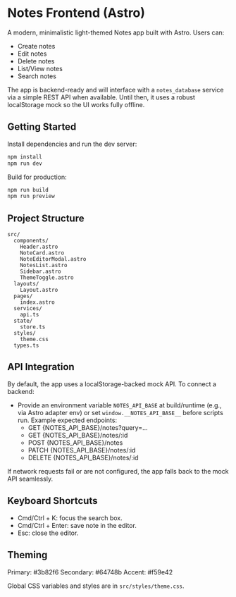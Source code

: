 # Notes Frontend (Astro)

A modern, minimalistic light-themed Notes app built with Astro. Users can:
- Create notes
- Edit notes
- Delete notes
- List/View notes
- Search notes

The app is backend-ready and will interface with a `notes_database` service via a simple REST API when available. Until then, it uses a robust localStorage mock so the UI works fully offline.

## Getting Started

Install dependencies and run the dev server:

```bash
npm install
npm run dev
```

Build for production:

```bash
npm run build
npm run preview
```

## Project Structure

```
src/
  components/
    Header.astro
    NoteCard.astro
    NoteEditorModal.astro
    NotesList.astro
    Sidebar.astro
    ThemeToggle.astro
  layouts/
    Layout.astro
  pages/
    index.astro
  services/
    api.ts
  state/
    store.ts
  styles/
    theme.css
  types.ts
```

## API Integration

By default, the app uses a localStorage-backed mock API. To connect a backend:

- Provide an environment variable `NOTES_API_BASE` at build/runtime (e.g., via Astro adapter env) or set `window.__NOTES_API_BASE__` before scripts run. Example expected endpoints:
  - GET    {NOTES_API_BASE}/notes?query=...
  - GET    {NOTES_API_BASE}/notes/:id
  - POST   {NOTES_API_BASE}/notes
  - PATCH  {NOTES_API_BASE}/notes/:id
  - DELETE {NOTES_API_BASE}/notes/:id

If network requests fail or are not configured, the app falls back to the mock API seamlessly.

## Keyboard Shortcuts

- Cmd/Ctrl + K: focus the search box.
- Cmd/Ctrl + Enter: save note in the editor.
- Esc: close the editor.

## Theming

Primary: #3b82f6
Secondary: #64748b
Accent: #f59e42

Global CSS variables and styles are in `src/styles/theme.css`.
